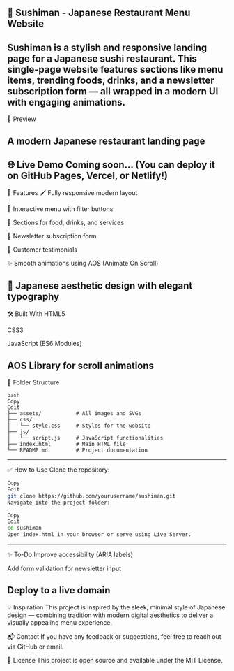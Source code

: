 ## 🍣 Sushiman - Japanese Restaurant Menu Website
Sushiman is a stylish and responsive landing page for a Japanese sushi restaurant. This single-page website features sections like menu items, trending foods, drinks, and a newsletter subscription form — all wrapped in a modern UI with engaging animations.
----
📸 Preview

A modern Japanese restaurant landing page
----
🌐 Live Demo
Coming soon... (You can deploy it on GitHub Pages, Vercel, or Netlify!)
----
🚀 Features
🖌️ Fully responsive modern layout

🍱 Interactive menu with filter buttons

🍜 Sections for food, drinks, and services

📩 Newsletter subscription form

💬 Customer testimonials

✨ Smooth animations using AOS (Animate On Scroll)

🌸 Japanese aesthetic design with elegant typography
----
🛠️ Built With
HTML5

CSS3

JavaScript (ES6 Modules)

AOS Library for scroll animations
----
📁 Folder Structure
```
bash
Copy
Edit
├── assets/           # All images and SVGs
├── css/
│   └── style.css     # Styles for the website
├── js/
│   └── script.js     # JavaScript functionalities
├── index.html        # Main HTML file
└── README.md         # Project documentation
```
----
✅ How to Use
Clone the repository:

```bash
Copy
Edit
git clone https://github.com/yourusername/sushiman.git
Navigate into the project folder:
```
```bash
Copy
Edit
cd sushiman
Open index.html in your browser or serve using Live Server.
```
----
✨ To-Do
Improve accessibility (ARIA labels)

Add form validation for newsletter input

Deploy to a live domain
----
💡 Inspiration
This project is inspired by the sleek, minimal style of Japanese design — combining tradition with modern digital aesthetics to deliver a visually appealing menu experience.

📬 Contact
If you have any feedback or suggestions, feel free to reach out via GitHub or email.

📄 License
This project is open source and available under the MIT License.
